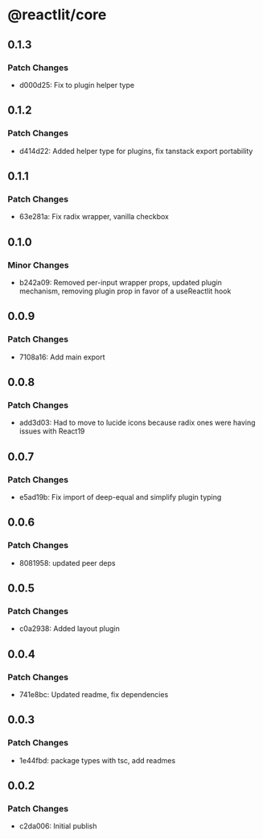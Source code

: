 # @reactlit/core

## 0.1.3

### Patch Changes

- d000d25: Fix to plugin helper type

## 0.1.2

### Patch Changes

- d414d22: Added helper type for plugins, fix tanstack export portability

## 0.1.1

### Patch Changes

- 63e281a: Fix radix wrapper, vanilla checkbox

## 0.1.0

### Minor Changes

- b242a09: Removed per-input wrapper props, updated plugin mechanism, removing plugin prop in favor of a useReactlit hook

## 0.0.9

### Patch Changes

- 7108a16: Add main export

## 0.0.8

### Patch Changes

- add3d03: Had to move to lucide icons because radix ones were having issues with React19

## 0.0.7

### Patch Changes

- e5ad19b: Fix import of deep-equal and simplify plugin typing

## 0.0.6

### Patch Changes

- 8081958: updated peer deps

## 0.0.5

### Patch Changes

- c0a2938: Added layout plugin

## 0.0.4

### Patch Changes

- 741e8bc: Updated readme, fix dependencies

## 0.0.3

### Patch Changes

- 1e44fbd: package types with tsc, add readmes

## 0.0.2

### Patch Changes

- c2da006: Initial publish
